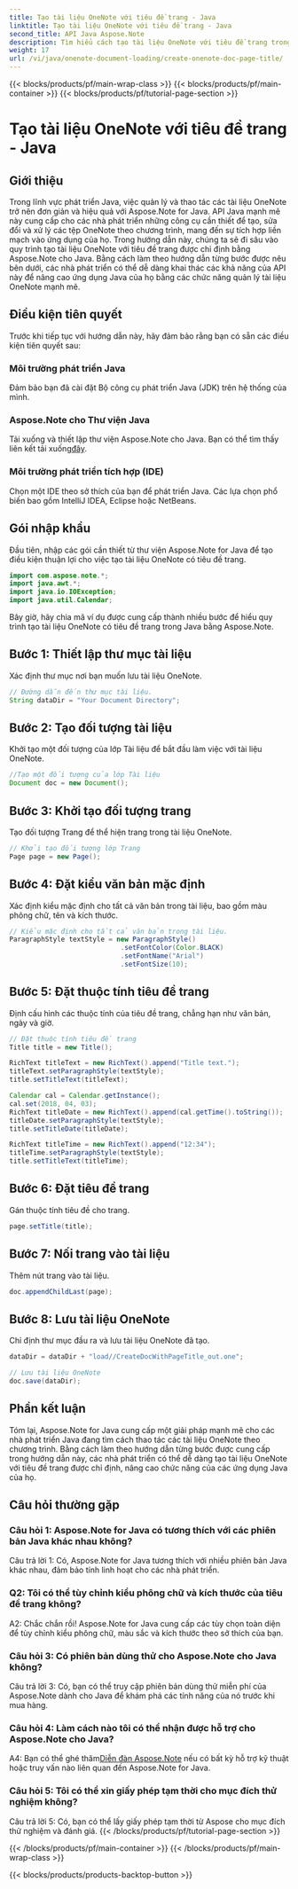 ```yaml
---
title: Tạo tài liệu OneNote với tiêu đề trang - Java
linktitle: Tạo tài liệu OneNote với tiêu đề trang - Java
second_title: API Java Aspose.Note
description: Tìm hiểu cách tạo tài liệu OneNote với tiêu đề trang trong Java bằng Aspose.Note for Java. Hướng dẫn toàn diện với các ví dụ về mã.
weight: 17
url: /vi/java/onenote-document-loading/create-onenote-doc-page-title/
---
```


{{< blocks/products/pf/main-wrap-class >}}
{{< blocks/products/pf/main-container >}}
{{< blocks/products/pf/tutorial-page-section >}}

# Tạo tài liệu OneNote với tiêu đề trang - Java

## Giới thiệu

Trong lĩnh vực phát triển Java, việc quản lý và thao tác các tài liệu OneNote trở nên đơn giản và hiệu quả với Aspose.Note for Java. API Java mạnh mẽ này cung cấp cho các nhà phát triển những công cụ cần thiết để tạo, sửa đổi và xử lý các tệp OneNote theo chương trình, mang đến sự tích hợp liền mạch vào ứng dụng của họ. Trong hướng dẫn này, chúng ta sẽ đi sâu vào quy trình tạo tài liệu OneNote với tiêu đề trang được chỉ định bằng Aspose.Note cho Java. Bằng cách làm theo hướng dẫn từng bước được nêu bên dưới, các nhà phát triển có thể dễ dàng khai thác các khả năng của API này để nâng cao ứng dụng Java của họ bằng các chức năng quản lý tài liệu OneNote mạnh mẽ.

## Điều kiện tiên quyết

Trước khi tiếp tục với hướng dẫn này, hãy đảm bảo rằng bạn có sẵn các điều kiện tiên quyết sau:

### Môi trường phát triển Java

Đảm bảo bạn đã cài đặt Bộ công cụ phát triển Java (JDK) trên hệ thống của mình.

### Aspose.Note cho Thư viện Java

 Tải xuống và thiết lập thư viện Aspose.Note cho Java. Bạn có thể tìm thấy liên kết tải xuống[đây](https://releases.aspose.com/note/java/).

### Môi trường phát triển tích hợp (IDE)

Chọn một IDE theo sở thích của bạn để phát triển Java. Các lựa chọn phổ biến bao gồm IntelliJ IDEA, Eclipse hoặc NetBeans.

## Gói nhập khẩu

Đầu tiên, nhập các gói cần thiết từ thư viện Aspose.Note for Java để tạo điều kiện thuận lợi cho việc tạo tài liệu OneNote có tiêu đề trang.

```java
import com.aspose.note.*;
import java.awt.*;
import java.io.IOException;
import java.util.Calendar;
```

Bây giờ, hãy chia mã ví dụ được cung cấp thành nhiều bước để hiểu quy trình tạo tài liệu OneNote có tiêu đề trang trong Java bằng Aspose.Note.

## Bước 1: Thiết lập thư mục tài liệu

Xác định thư mục nơi bạn muốn lưu tài liệu OneNote.

```java
// Đường dẫn đến thư mục tài liệu.
String dataDir = "Your Document Directory";
```

## Bước 2: Tạo đối tượng tài liệu

Khởi tạo một đối tượng của lớp Tài liệu để bắt đầu làm việc với tài liệu OneNote.

```java
//Tạo một đối tượng của lớp Tài liệu
Document doc = new Document();
```

## Bước 3: Khởi tạo đối tượng trang

Tạo đối tượng Trang để thể hiện trang trong tài liệu OneNote.

```java
// Khởi tạo đối tượng lớp Trang
Page page = new Page();
```

## Bước 4: Đặt kiểu văn bản mặc định

Xác định kiểu mặc định cho tất cả văn bản trong tài liệu, bao gồm màu phông chữ, tên và kích thước.

```java
// Kiểu mặc định cho tất cả văn bản trong tài liệu.
ParagraphStyle textStyle = new ParagraphStyle()
                            .setFontColor(Color.BLACK)
                            .setFontName("Arial")
                            .setFontSize(10);
```

## Bước 5: Đặt thuộc tính tiêu đề trang

Định cấu hình các thuộc tính của tiêu đề trang, chẳng hạn như văn bản, ngày và giờ.

```java
// Đặt thuộc tính tiêu đề trang
Title title = new Title();

RichText titleText = new RichText().append("Title text.");
titleText.setParagraphStyle(textStyle);
title.setTitleText(titleText);

Calendar cal = Calendar.getInstance();
cal.set(2018, 04, 03);
RichText titleDate = new RichText().append(cal.getTime().toString());
titleDate.setParagraphStyle(textStyle);
title.setTitleDate(titleDate);

RichText titleTime = new RichText().append("12:34");
titleTime.setParagraphStyle(textStyle);
title.setTitleText(titleTime);
```

## Bước 6: Đặt tiêu đề trang

Gán thuộc tính tiêu đề cho trang.

```java
page.setTitle(title);
```

## Bước 7: Nối trang vào tài liệu

Thêm nút trang vào tài liệu.

```java
doc.appendChildLast(page);
```

## Bước 8: Lưu tài liệu OneNote

Chỉ định thư mục đầu ra và lưu tài liệu OneNote đã tạo.

```java
dataDir = dataDir + "load//CreateDocWithPageTitle_out.one";

// Lưu tài liệu OneNote
doc.save(dataDir);
```

## Phần kết luận

Tóm lại, Aspose.Note for Java cung cấp một giải pháp mạnh mẽ cho các nhà phát triển Java đang tìm cách thao tác các tài liệu OneNote theo chương trình. Bằng cách làm theo hướng dẫn từng bước được cung cấp trong hướng dẫn này, các nhà phát triển có thể dễ dàng tạo tài liệu OneNote với tiêu đề trang được chỉ định, nâng cao chức năng của các ứng dụng Java của họ.

## Câu hỏi thường gặp

### Câu hỏi 1: Aspose.Note for Java có tương thích với các phiên bản Java khác nhau không?

Câu trả lời 1: Có, Aspose.Note for Java tương thích với nhiều phiên bản Java khác nhau, đảm bảo tính linh hoạt cho các nhà phát triển.

### Q2: Tôi có thể tùy chỉnh kiểu phông chữ và kích thước của tiêu đề trang không?

A2: Chắc chắn rồi! Aspose.Note for Java cung cấp các tùy chọn toàn diện để tùy chỉnh kiểu phông chữ, màu sắc và kích thước theo sở thích của bạn.

### Câu hỏi 3: Có phiên bản dùng thử cho Aspose.Note cho Java không?

Câu trả lời 3: Có, bạn có thể truy cập phiên bản dùng thử miễn phí của Aspose.Note dành cho Java để khám phá các tính năng của nó trước khi mua hàng.

### Câu hỏi 4: Làm cách nào tôi có thể nhận được hỗ trợ cho Aspose.Note cho Java?

A4: Bạn có thể ghé thăm[Diễn đàn Aspose.Note](https://forum.aspose.com/c/note/28) nếu có bất kỳ hỗ trợ kỹ thuật hoặc truy vấn nào liên quan đến Aspose.Note for Java.

### Câu hỏi 5: Tôi có thể xin giấy phép tạm thời cho mục đích thử nghiệm không?

Câu trả lời 5: Có, bạn có thể lấy giấy phép tạm thời từ Aspose cho mục đích thử nghiệm và đánh giá.
{{< /blocks/products/pf/tutorial-page-section >}}

{{< /blocks/products/pf/main-container >}}
{{< /blocks/products/pf/main-wrap-class >}}

{{< blocks/products/products-backtop-button >}}
